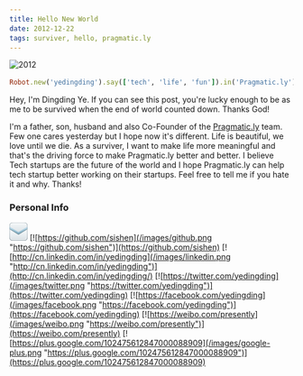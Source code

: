 ```yaml
---
title: Hello New World
date: 2012-12-22
tags: surviver, hello, pragmatic.ly
---
```


![2012](/2012-12-22-hello-new-world/2012-movie.jpg "2012")

```ruby
Robot.new('yedingding').say(['tech', 'life', 'fun']).in('Pragmatic.ly')
```

Hey, I'm Dingding Ye. If you can see this post, you're lucky enough to be as
me to be survived when the end of world counted down. Thanks God!

I'm a father, son, husband and also Co-Founder of the
[Pragmatic.ly](https://pragmatic.ly) team. Few one cares yesterday but
I hope now it's different. Life is beautiful, we love until we die. As
a surviver, I want to make life more meaningful and that's the driving
force to make Pragmatic.ly better and better. I believe Tech startups
are the future of the world and I hope Pragmatic.ly can help tech
startup better working on their startups. Feel free to tell me if you
hate it and why. Thanks!

### Personal Info

[![yedingding@gmail.com](/images/email.png "yedingding@gmail.com")](mailto:yedingding@gmail.com)
[![https://github.com/sishen](/images/github.png "https://github.com/sishen")](https://github.com/sishen)
[![http://cn.linkedin.com/in/yedingding](/images/linkedin.png "http://cn.linkedin.com/in/yedingding")](http://cn.linkedin.com/in/yedingding/)
[![https://twitter.com/yedingding](/images/twitter.png "https://twitter.com/yedingding")](https://twitter.com/yedingding)
[![https://facebook.com/yedingding](/images/facebook.png "https://facebook.com/yedingding")](https://facebook.com/yedingding)
[![https://weibo.com/presently](/images/weibo.png "https://weibo.com/presently")](https://weibo.com/presently)
[![https://plus.google.com/102475612847000088909](/images/google-plus.png "https://plus.google.com/102475612847000088909")](https://plus.google.com/102475612847000088909)
